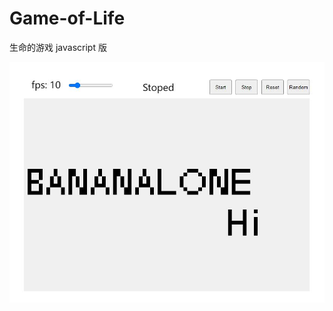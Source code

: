 # Game-of-Life
生命的游戏  javascript 版

![Game of Life](https://raw.githubusercontent.com/bananalone/Game-of-Life/main/GameOfLife.jpg)
